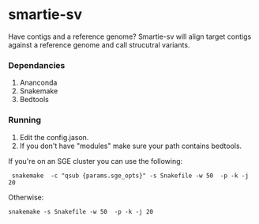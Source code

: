# smartie-sv

Have contigs and a reference genome?  Smartie-sv will align target contigs against a reference genome and call strucutral variants. 

### Dependancies

1. Ananconda
2. Snakemake
3. Bedtools

### Running

1. Edit the config.jason.
2. If you don't have "modules" make sure your path contains bedtools. 

If you're on an SGE cluster you can use the following:

```
 snakemake  -c "qsub {params.sge_opts}" -s Snakefile -w 50  -p -k -j 20
```
 
 Otherwise:

```
snakemake -s Snakefile -w 50  -p -k -j 20
```
 
